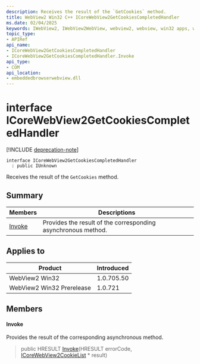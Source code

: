 ```yaml
---
description: Receives the result of the `GetCookies` method.
title: WebView2 Win32 C++ ICoreWebView2GetCookiesCompletedHandler
ms.date: 02/04/2025
keywords: IWebView2, IWebView2WebView, webview2, webview, win32 apps, win32, edge, ICoreWebView2, ICoreWebView2Controller, browser control, edge html, ICoreWebView2GetCookiesCompletedHandler
topic_type: 
- APIRef
api_name:
- ICoreWebView2GetCookiesCompletedHandler
- ICoreWebView2GetCookiesCompletedHandler.Invoke
api_type:
- COM
api_location:
- embeddedbrowserwebview.dll
---
```


# interface ICoreWebView2GetCookiesCompletedHandler

[!INCLUDE [deprecation-note](../includes/deprecation-note.md)]

```
interface ICoreWebView2GetCookiesCompletedHandler
  : public IUnknown
```

Receives the result of the `GetCookies` method.

## Summary

 Members                        | Descriptions
--------------------------------|---------------------------------------------
[Invoke](#invoke) | Provides the result of the corresponding asynchronous method.

## Applies to

Product                         | Introduced
--------------------------------|---------------------------------------------
WebView2 Win32            |    1.0.705.50
WebView2 Win32 Prerelease |    1.0.721

## Members

#### Invoke

Provides the result of the corresponding asynchronous method.

> public HRESULT [Invoke](#invoke)(HRESULT errorCode, [ICoreWebView2CookieList](icorewebview2cookielist.md#icorewebview2cookielist) * result)

